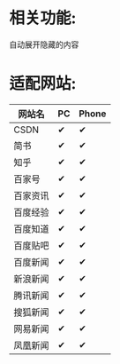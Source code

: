 # 相关功能:

自动展开隐藏的内容

# 适配网站:
|网站名|PC|Phone|
|-|-|-|
|CSDN|✔|✔|
|简书|✔|✔|
|知乎|✔|✔|
|百家号|✔|✔|
|百家资讯|✔|✔|
|百度经验|✔|✔|
|百度知道|✔|✔|
|百度贴吧|✔|✔|
|百度新闻|✔|✔|
|新浪新闻|✔|✔|
|腾讯新闻|✔|✔|
|搜狐新闻|✔|✔|
|网易新闻|✔|✔|
|凤凰新闻|✔|✔|

